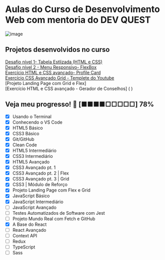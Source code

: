 # Aulas do Curso de Desenvolvimento Web com mentoria do DEV QUEST 


![image](https://user-images.githubusercontent.com/105385268/183742811-aff87e37-52c9-4611-b249-f384447e6849.png)

## Projetos desenvolvidos no curso
[Desafio nível 1- Tabela Estlizada (HTML e CSS)](https://github.com/camilamaraschin/dev-quest-aulas/tree/main/Desafio-HTML-CSS)<br>
[Desafio nível 2 - Menu Responsivo- FlexBox](https://github.com/camilamaraschin/dev-quest-aulas-html-css/tree/main/Desafio%20CSS%20avan%C3%A7ado-%20Flexbox)<br>
[Exercício HTML e CSS avançado- Profile Card](https://github.com/camilamaraschin/CursoDevQuest/tree/main/Exercicio%20HTML%20e%20CSS%20Avan%C3%A7ad-%20Profile%20Card)<br>
[Exercício CSS Avançado Grid - Templete do Youtube](https://github.com/camilamaraschin/CursoDevQuest/tree/main/Exerc%C3%ADcios%20CSS%20avan%C3%A7ado%20-%20Grid)<br>
[Projeto Landing Page com Grid e Flex] <br>
[Exercício HTML e CSS avançado - Gerador de Conselhos] (  ) <br>


## Veja meu progresso! :green_heart: [■■■■□□□□□] 78%

- [X] Usando o Terminal
- [X] Conhecendo o VS Code
- [X] HTML5 Básico
- [X] CSS3 Básico
- [X] Git/GitHub
- [X] Clean Code
- [X] HTML5 Intermediário
- [X] CSS3 Intermediário
- [X] HTML5 Avançado
- [X] CSS3 Avançado pt. 1
- [X] CSS3 Avançado pt. 2 | Flex
- [X] CSS3 Avançado pt. 3 | Grid
- [X] CSS3 | Módulo de Reforço 
-[X] Projeto Landing Page com Flex e Grid
- [X] JavaScript Básico
- [X] JavaScript Intermediário
- [ ] JavaScript Avançado
- [ ] Testes Automatizados de Software com Jest
- [ ] Projeto Mundo Real com Fetch e GitHub
- [X] A Base do React
- [ ] React Avançado
- [ ] Context API
- [ ] Redux
- [ ] TypeScript
- [ ] Sass
